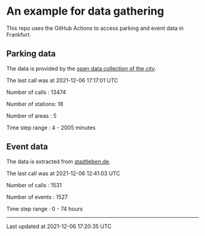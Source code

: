 # An example for data gathering

This repo uses the GitHub Actions to access parking and event data in Frankfurt.

## Parking data
The data is provided by the [open data collection of the city](https://www.offenedaten.frankfurt.de/).

The last call was at 2021-12-06 17:17:01 UTC

Number of calls   : 13474

Number of stations:    18

Number of areas   :     5

Time step range   :     4 -  2005 minutes


## Event data
The data is extracted from [stadtleben.de](https://stadtleben.de/frankfurt/).

The last call was at 2021-12-06 12:41:03 UTC

Number of calls   : 1531

Number of events  : 1527

Time step range   :    0 -   74 hours


----

Last updated at 2021-12-06 17:20:35 UTC
